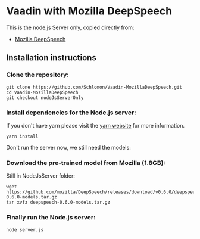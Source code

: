 # Vaadin with Mozilla DeepSpeech
This is the node.js Server only, copied directly from:

* [Mozilla DeepSpeech](https://github.com/mozilla/DeepSpeech-examples/tree/r0.7/web_microphone_websocket)

## Installation instructions

### Clone the repository:
```
git clone https://github.com/Schlomon/Vaadin-MozillaDeepSpeech.git
cd Vaadin-MozillaDeepSpeech
git checkout nodeJsServerOnly
```

### Install dependencies for the Node.js server:
If you don't have yarn please visit the [yarn website](https://yarnpkg.com/getting-started/install) for more information.
```
yarn install
```
Don't run the server now, we still need the models:

### Download the pre-trained model from Mozilla (1.8GB):
Still in NodeJsServer folder:
```
wget https://github.com/mozilla/DeepSpeech/releases/download/v0.6.0/deepspeech-0.6.0-models.tar.gz
tar xvfz deepspeech-0.6.0-models.tar.gz
```

### Finally run the Node.js server:
```
node server.js
```
